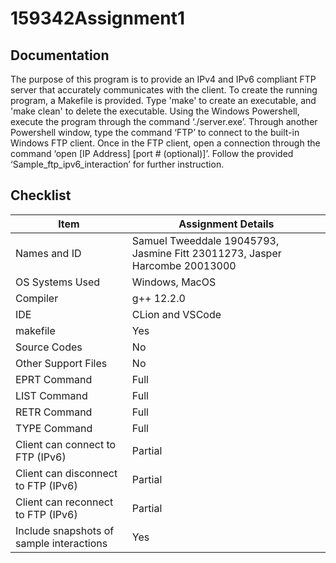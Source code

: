 # 159342Assignment1 
## Documentation
The purpose of this program is to provide an IPv4 and IPv6 compliant FTP server that accurately communicates with the client.
To create the running program, a Makefile is provided. Type 'make' to create an executable, and 'make clean' to delete the executable. 
Using the Windows Powershell, execute the program through the command ‘./server.exe’. Through another Powershell window, type the command ‘FTP’ to connect to the built-in Windows FTP client. Once in the FTP client, open a connection through the command ‘open [IP Address] [port # (optional)]’. 
Follow the provided ‘Sample_ftp_ipv6_interaction’ for further instruction.



## Checklist
|      Item                                |     Assignment Details |
| -----------------------------------------|  -----------------  |
| Names and ID                             | Samuel Tweeddale 19045793, Jasmine Fitt 23011273, Jasper Harcombe 20013000 | 
| OS Systems Used                          | Windows, MacOS | 
| Compiler                                 | g++ 12.2.0 | 
| IDE                                      | CLion and VSCode |
| makefile                                 | Yes |
| Source Codes                             | No |
| Other Support Files                      | No |
| EPRT Command                             | Full |
| LIST Command                             | Full | 
| RETR Command                             | Full | 
| TYPE Command                             | Full | 
| Client can connect to FTP (IPv6)         | Partial | 
| Client can disconnect to FTP (IPv6)      | Partial | 
| Client can reconnect to FTP (IPv6)       | Partial | 
| Include snapshots of sample interactions | Yes |

